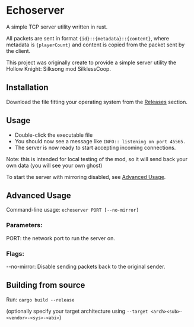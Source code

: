 # Echoserver

A simple TCP server utility written in rust.

All packets are sent in format `{id}::{metadata}::{content}`,
where metadata is `{playerCount}` and content is copied from the packet sent by the client.

This project was originally create to provide a simple server utility the Hollow Knight: Silksong mod SilklessCoop.

## Installation

Download the file fitting your operating system from the [Releases](https://github.com/nek5s/echoserver/releases) section.

## Usage

- Double-click the executable file
- You should now see a message like `INFO:: listening on port 45565.`
- The server is now ready to start accepting incoming connections.

Note: this is intended for local testing of the mod, so it will send back your own data (you will see your own ghost)

To start the server with mirroring disabled, see [Advanced Usage](#advanced-usage).

## Advanced Usage

Command-line usage: `echoserver PORT [--no-mirror]`

### Parameters:

PORT: the network port to run the server on.

### Flags:

--no-mirror: Disable sending packets back to the original sender.

## Building from source

Run: `cargo build --release`

(optionally specify your target architecture using `--target <arch><sub>-<vendor>-<sys>-<abi>`)
